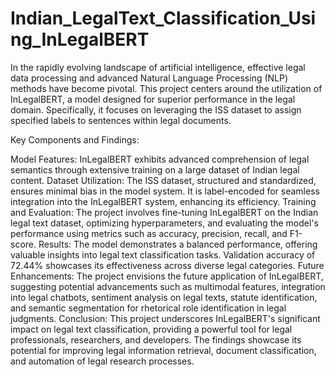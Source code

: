 # Indian_LegalText_Classification_Using_InLegalBERT

In the rapidly evolving landscape of artificial intelligence, effective legal data processing and advanced Natural Language Processing (NLP) methods have become pivotal. This project centers around the utilization of InLegalBERT, a model designed for superior performance in the legal domain. Specifically, it focuses on leveraging the ISS dataset to assign specified labels to sentences within legal documents.

Key Components and Findings:

Model Features: InLegalBERT exhibits advanced comprehension of legal semantics through extensive training on a large dataset of Indian legal content.
Dataset Utilization: The ISS dataset, structured and standardized, ensures minimal bias in the model system. It is label-encoded for seamless integration into the InLegalBERT system, enhancing its efficiency.
Training and Evaluation: The project involves fine-tuning InLegalBERT on the Indian legal text dataset, optimizing hyperparameters, and evaluating the model's performance using metrics such as accuracy, precision, recall, and F1-score.
Results: The model demonstrates a balanced performance, offering valuable insights into legal text classification tasks. Validation accuracy of 72.44% showcases its effectiveness across diverse legal categories.
Future Enhancements: The project envisions the future application of InLegalBERT, suggesting potential advancements such as multimodal features, integration into legal chatbots, sentiment analysis on legal texts, statute identification, and semantic segmentation for rhetorical role identification in legal judgments.
Conclusion:
This project underscores InLegalBERT's significant impact on legal text classification, providing a powerful tool for legal professionals, researchers, and developers. The findings showcase its potential for improving legal information retrieval, document classification, and automation of legal research processes.
